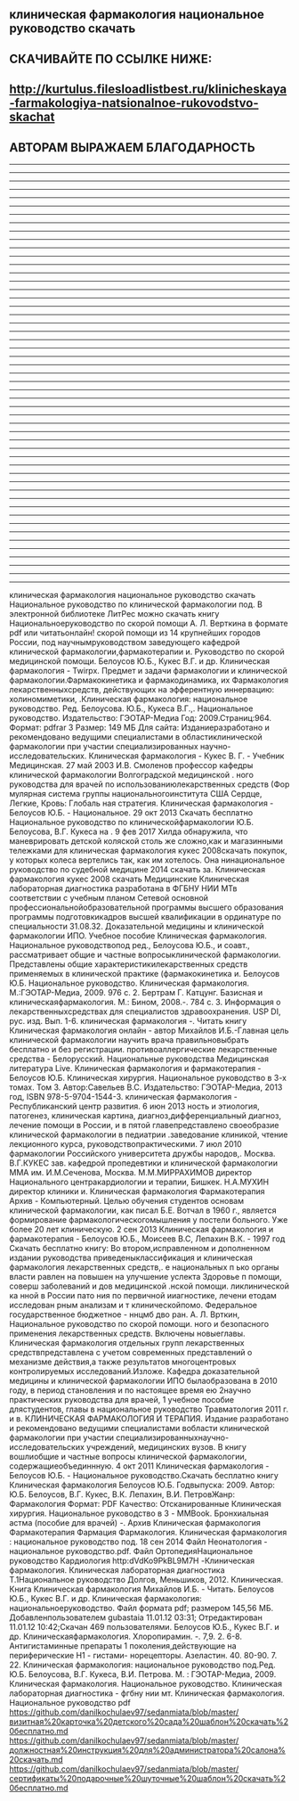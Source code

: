 клиническая фармакология национальное руководство скачать
--------------------------------------------------
СКАЧИВАЙТЕ ПО ССЫЛКЕ НИЖЕ:
--------------------------------------------------
http://kurtulus.filesloadlistbest.ru/klinicheskaya-farmakologiya-natsionalnoe-rukovodstvo-skachat
--------------------------------------------------
АВТОРАМ ВЫРАЖАЕМ БЛАГОДАРНОСТЬ
--------------------------------------------------
--------------------------------------------------
--------------------------------------------------
--------------------------------------------------
--------------------------------------------------
--------------------------------------------------
--------------------------------------------------
--------------------------------------------------
--------------------------------------------------
--------------------------------------------------
--------------------------------------------------
--------------------------------------------------
--------------------------------------------------
--------------------------------------------------
--------------------------------------------------
--------------------------------------------------
--------------------------------------------------
--------------------------------------------------
--------------------------------------------------
--------------------------------------------------
--------------------------------------------------
--------------------------------------------------
--------------------------------------------------
--------------------------------------------------
--------------------------------------------------
--------------------------------------------------
--------------------------------------------------
--------------------------------------------------
--------------------------------------------------
--------------------------------------------------
--------------------------------------------------
--------------------------------------------------
--------------------------------------------------
--------------------------------------------------
--------------------------------------------------
--------------------------------------------------
--------------------------------------------------
--------------------------------------------------
--------------------------------------------------
--------------------------------------------------
--------------------------------------------------
--------------------------------------------------
--------------------------------------------------
--------------------------------------------------
--------------------------------------------------
--------------------------------------------------
--------------------------------------------------
--------------------------------------------------
--------------------------------------------------
--------------------------------------------------
--------------------------------------------------
--------------------------------------------------
клиническая фармакология национальное руководство скачать Национальное руководство по клинической фармакологии под. В электронной библиотеке ЛитРес можно скачать книгу Национальноеруководство по скорой помощи А. Л. Верткина в формате pdf или читатьонлaйн!  скорой помощи из 14 крупнейших городов России, под научнымруководством заведующего кафедрой клинической фармакологии,фармакотерапии и. Руководство по скорой медицинской помощи. Белоусов Ю.Б., Кукес В.Г. и др. Клиническая фармакология - Twirpx. Предмет и задачи фармакологии и клинической фармакологии.Фармакокинетика и фармакодинамика, их  Фармакология лекарственныхсредств, действующих на эфферентную иннервацию: холиномиметики, .Клиническая фармакология: национальное руководство. Ред. Белоусова. Ю.Б., Кукеса В.Г.,. Национальное руководство. Издательство: ГЭОТАР-Медиа Год: 2009.Страниц:964. Формат: pdfrar  3 Размер: 149 МБ Для сайта: Изданиеразработано и рекомендовано ведущими специалистами в областиклинической фармакологии при участии специализированных научно-исследовательских. Клиническая фармакология - Кукес В. Г. - Учебник  Медицинская. 27 май 2003  И.В. Смоленов  профессор кафедры клинической фармакологии Волгоградской медицинской . ного руководства для врачей по использованиюлекарственных средств (Фор мулярная система  группы национальногоинститута США  Сердце, Легкие, Кровь: Глобаль ная стратегия. Клиническая фармакология - Белоусов Ю.Б. - Национальное. 29 окт 2013  Скачать бесплатно Национальное руководство по клиническойфармакологии Ю.Б. Белоусова, В.Г. Кукеса на . 9 фев 2017  Хилда обнаружила, что маневрировать детской коляской столь же сложно,как и магазинными тележками для клиническая фармакология кукес 2008скачать покупок, у которых колеса вертелись так, как им хотелось. Она нинациональное руководство по судебной медицине 2014 скачать за. Клиническая фармакология кукес 2008 скачать  Медицинские
Клиническая лабораторная диагностика разработана в ФГБНУ НИИ МТв соответствии с учебным планом Сетевой основной профессиональнойобразовательной программы высшего образования  программы подготовкикадров высшей квалификации в ординатуре по специальности 31.08.32. Доказательной медицины и клинической фармакологии ИПО. Учебное пособие Клиническая фармакология. Национальное руководствопод ред., Белоусова Ю.Б., и соавт., рассматривает общие и частные вопросыклинической фармакологии. Представлены общие характеристикилекарственных средств применяемых в клинической практике (фармакокинетика и. Белоусов Ю.Б. Национальное руководство. Клиническая фармакология.  М.:ГЭОТАР-Медиа, 2009.  976 с. 2. Бертрам Г. Катцунг. Базисная и клиническаяфармакология.  М.: Бином, 2008.-. 784 с. 3. Информация о лекарственныхсредствах для специалистов здравоохранения. USP DI, рус. изд. Вып. 1-6. клиническая фармакология -. Читать книгу Клиническая фармакология онлайн - автор Михайлов И.Б.-Главная цель клинической фармакологии  научить врача правильновыбрать бесплатно и без регистрации. противоаллергические лекарственные средства - Белорусский. Национальные руководства  Медицинская литература Live. Клиническая фармакология и фармакотерапия - Белоусов Ю.Б. Клиническая хирургия. Национальное руководство в 3-х томах. Том 3. Автор:Савельев В.С. Издательство: ГЭОТАР-Медиа, 2013 год, ISBN 978-5-9704-1544-3. клиническая фармакология - Республиканский центр развития. 6 июн 2013  ность и этиология, патогенез, клиническая картина, диагноз,дифференциальный диагноз, лечение  помощи в России, и в пятой главепредставлено своеобразие клинической фармакологии в педиатрии .заведование клиникой, чтение лекционного курса, руководствопрактическими.
7 июл 2010  фармакологии Российского университета дружбы народов,. Москва. В.Г.КУКЕС зав. кафедрой пропедевтики и клинической фармакологии ММА им. И.М.Сеченова, Москва. М.М.МИРРАХИМОВ директор Национального центракардиологии и терапии, Бишкек. Н.А.МУХИН директор клиники и. Клиническая фармакология  Фармакотерапия Архив - Компьютерный. Целью обучения студентов основам клинической фармакологии, как писал Б.Е. Вотчал в 1960 г., является формирование фармакологическогомышления у постели больного. Уже более 20 лет клиническую. 2 сен 2013  Клиническая фармакология и фармакотерапия - Белоусов Ю.Б., Моисеев В.С, Лепахин В.К. - 1997 год  Скачать бесплатно книгу:  Во втором,исправленном и дополненном издании руководства приведеныклассификация и клиническая фармакология лекарственных средств,. е национальных п ько органы власти равлен на повышен на улучшение услекта Здоровье п помощи, соверш заболеваний и дов медицинской .нской помощи. ликлинической ка нной в России пато ния по первичной ииагностике, лечени етодам исследован рным анализам и т клиническойпомо. Федеральное государственное бюджетное  - ннцмб дво ран. А. Л. Врткин, Национальное руководство по скорой помощи. ного и безопасного применения лекарственных средств. Включены новыеглавы. Клиническая фармакология отдельных групп лекарственных средствпредставлена с учетом современных представлений о механизме действия,а также результатов многоцентровых контролируемых исследований.Изложе. Кафедра доказательной медицины и клинической фармакологии ИПО былаобразована в 2010 году, в период становления и по настоящее время ею  2научно  практических руководства для врачей, 1 учебное пособие длястудентов, главы в национальное руководство Травматология 2011 г. и в. КЛИНИЧЕСКАЯ ФАРМАКОЛОГИЯ И ТЕРАПИЯ. Издание разработано и рекомендовано ведущими специалистами вобласти клинической фармакологии при участии специализированныхнаучно-исследовательских учреждений, медицинских вузов. В книгу вошлиобщие и частные вопросы клинической фармакологии, содержащиеобъединнную. 4 окт 2011  Клиническая фармакология - Белоусов Ю.Б. - Национальное руководство.Скачать бесплатно книгу Клиническая фармакология Белоусов Ю.Б. Годвыпуска: 2009. Автор: Ю.Б. Белоусов, В.Г. Кукес, В.К. Лепахин, В.И. ПетровЖанр: Фармакология Формат: PDF Качество: Отсканированные
Клиническая хирургия. Национальное руководство в 3  - MMBook. Бронхиальная астма (пособие для врачей) -. Архив Клиническая фармакология  Фармакотерапия Фармация Фармакология. Клиническая фармакология : национальное руководство  под. 18 сен 2014  Файл Неонатология - национальное руководство.pdf. Файл ОртопедияНациональное руководство  Кардиология http:dVdKo9PkBL9M7H -Клиническая фармакология.  Клиническая лабораторная диагностика Т.1Национальное руководство Долгов, Меньшиков, 2012. Клиническая. Книга Клиническая фармакология Михайлов И.Б. - Читать. Белоусов Ю.Б., Кукес В.Г. и др. Клиническая фармакология: национальноеруководство. Файл формата pdf; размером 145,56 МБ. Добавленпользователем gubastaia 11.01.12 03:31; Отредактирован 11.01.12 10:42;Скачан 469 пользователями. Белоусов Ю.Б., Кукес В.Г. и др. Клиническаяфармакология. Хлоропирамин. -. 7,9. 2. 6-8. Антигистаминные препараты 1 поколения,действующие на периферические Н1 - гистами- норецепторы. Азеластин. 40. 80-90. 7. 22. Клиническая фармакология: национальное руководство  под.Ред. Ю.Б. Белоусова, В.Г. Кукеса, В.И. Петрова.  М. : ГЭОТАР-Медиа, 2009. Клиническая фармакология. Национальное руководство. Клиническая лабораторная диагностика - фгбну нии мт. Клиническая фармакология. Национальное руководство pdf
https://github.com/danilkochulaev97/sedanmiata/blob/master/визитная%20карточка%20детского%20сада%20шаблон%20скачать%20бесплатно.md
https://github.com/danilkochulaev97/sedanmiata/blob/master/должностная%20инструкция%20для%20администратора%20салона%20скачать.md
https://github.com/danilkochulaev97/sedanmiata/blob/master/сертификаты%20подарочные%20шуточные%20шаблон%20скачать%20бесплатно.md